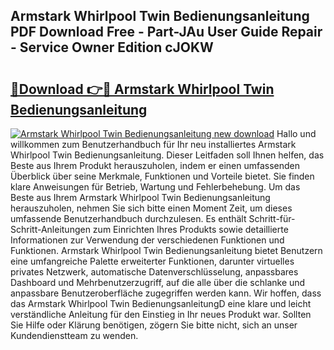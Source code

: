 ## Armstark Whirlpool Twin Bedienungsanleitung PDF Download Free - Part-JAu User Guide Repair - Service Owner Edition cJOKW

# <h2><a href="http://df59om.blite.top/?on=Armstark+Whirlpool+Twin+Bedienungsanleitung">🔗Download 👉🔴 Armstark Whirlpool Twin Bedienungsanleitung</a></h2>

[![Armstark Whirlpool Twin Bedienungsanleitung new download](https://i.imgur.com/lujVjoI.png)](http://df59om.blite.top/?on=Armstark+Whirlpool+Twin+Bedienungsanleitung)
Hallo und willkommen zum Benutzerhandbuch für Ihr neu installiertes Armstark Whirlpool Twin Bedienungsanleitung. Dieser Leitfaden soll Ihnen helfen, das Beste aus Ihrem Produkt herauszuholen, indem er einen umfassenden Überblick über seine Merkmale, Funktionen und Vorteile bietet. Sie finden klare Anweisungen für Betrieb, Wartung und Fehlerbehebung. Um das Beste aus Ihrem Armstark Whirlpool Twin Bedienungsanleitung herauszuholen, nehmen Sie sich bitte einen Moment Zeit, um dieses umfassende Benutzerhandbuch durchzulesen. Es enthält Schritt-für-Schritt-Anleitungen zum Einrichten Ihres Produkts sowie detaillierte Informationen zur Verwendung der verschiedenen Funktionen und Funktionen. Armstark Whirlpool Twin Bedienungsanleitung bietet Benutzern eine umfangreiche Palette erweiterter Funktionen, darunter virtuelles privates Netzwerk, automatische Datenverschlüsselung, anpassbares Dashboard und Mehrbenutzerzugriff, auf die alle über die schlanke und anpassbare Benutzeroberfläche zugegriffen werden kann. Wir hoffen, dass das Armstark Whirlpool Twin BedienungsanleitungD eine klare und leicht verständliche Anleitung für den Einstieg in Ihr neues Produkt war. Sollten Sie Hilfe oder Klärung benötigen, zögern Sie bitte nicht, sich an unser Kundendienstteam zu wenden.
